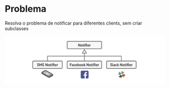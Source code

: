 # Problema

Resolva o problema de notificar para diferentes clients, sem criar subclasses

![1745722264835](../image/definition/1745722264835.png)
